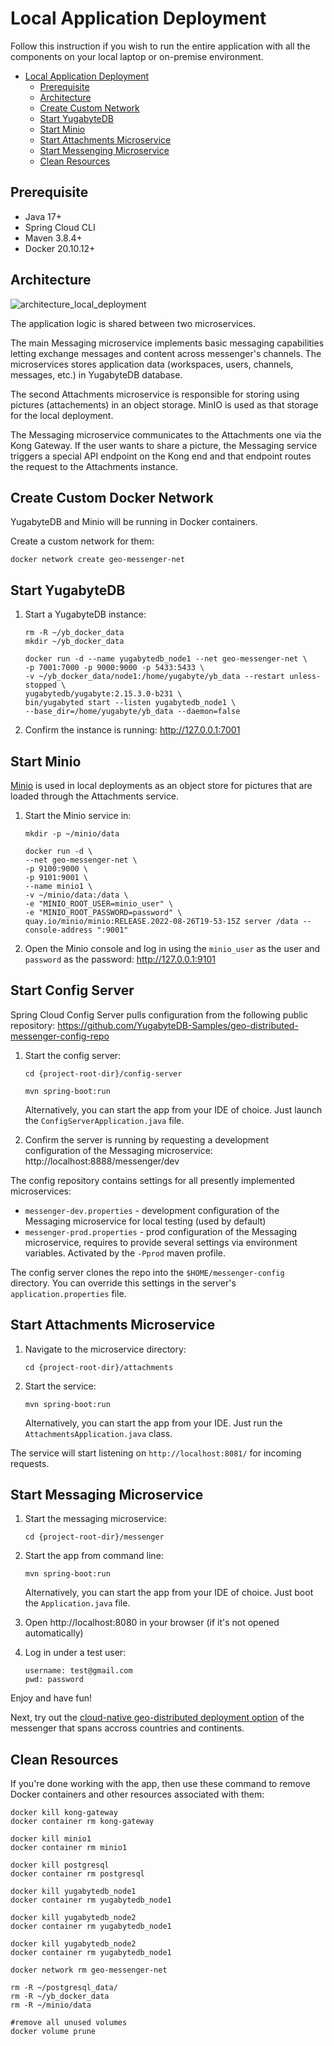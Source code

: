 # Local Application Deployment

Follow this instruction if you wish to run the entire application with all the components on your local laptop or on-premise environment.

<!-- vscode-markdown-toc -->

- [Local Application Deployment](#local-application-deployment)
  - [Prerequisite](#prerequisite)
  - [Architecture](#architecture)
  - [Create Custom Network](#create-custom-network)
  - [Start YugabyteDB](#start-yugabyteDB)
  - [Start Minio](#start-minio)
  - [Start Attachments Microservice](#start-attachments-microservice)
  - [Start Messenging Microservice](#start-messenging-microservice)
  - [Clean Resources](#clean-resources)

<!-- vscode-markdown-toc-config
    numbering=false
    autoSave=true
    /vscode-markdown-toc-config -->
<!-- /vscode-markdown-toc -->

## Prerequisite

* Java 17+
* Spring Cloud CLI
* Maven 3.8.4+
* Docker 20.10.12+

## Architecture

![architecture_local_deployment](https://user-images.githubusercontent.com/1537233/197897660-cc063e29-7f6e-4da2-8754-97548c879cc3.png)

The application logic is shared between two microservices.

The main Messaging microservice implements basic messaging capabilities letting exchange messages and content across messenger's channels. The microservices stores application data (workspaces, users, channels, messages, etc.) in YugabyteDB database.

The second Attachments microservice is responsible for storing using pictures (attachements) in an object storage. MinIO is used as that storage for the local deployment.

The Messaging microservice communicates to the Attachments one via the Kong Gateway. If the user wants to share a picture, the Messaging service triggers a special API endpoint on the Kong end and that endpoint routes the request to the Attachments instance.


## Create Custom Docker Network

YugabyteDB and Minio will be running in Docker containers. 

Create a custom network for them:
```shell
docker network create geo-messenger-net
```

## Start YugabyteDB

1. Start a YugabyteDB instance:
    ```shell
    rm -R ~/yb_docker_data
    mkdir ~/yb_docker_data

    docker run -d --name yugabytedb_node1 --net geo-messenger-net \
    -p 7001:7000 -p 9000:9000 -p 5433:5433 \
    -v ~/yb_docker_data/node1:/home/yugabyte/yb_data --restart unless-stopped \
    yugabytedb/yugabyte:2.15.3.0-b231 \
    bin/yugabyted start --listen yugabytedb_node1 \
    --base_dir=/home/yugabyte/yb_data --daemon=false
    ```

2. Confirm the instance is running: http://127.0.0.1:7001

## Start Minio

[Minio](https://min.io) is used in local deployments as an object store for pictures that are loaded through the Attachments service. 

1. Start the Minio service in:
    ```shell
    mkdir -p ~/minio/data

    docker run -d \
    --net geo-messenger-net \
    -p 9100:9000 \
    -p 9101:9001 \
    --name minio1 \
    -v ~/minio/data:/data \
    -e "MINIO_ROOT_USER=minio_user" \
    -e "MINIO_ROOT_PASSWORD=password" \
    quay.io/minio/minio:RELEASE.2022-08-26T19-53-15Z server /data --console-address ":9001"
    ```

2. Open the Minio console and log in using the `minio_user` as the user and `password` as the password:
    http://127.0.0.1:9101

## Start Config Server

Spring Cloud Config Server pulls configuration from the following public repository:
https://github.com/YugabyteDB-Samples/geo-distributed-messenger-config-repo

1. Start the config server:
    ```shell
    cd {project-root-dir}/config-server

    mvn spring-boot:run
    ```
    Alternatively, you can start the app from your IDE of choice. Just launch the `ConfigServerApplication.java` file.

2. Confirm the server is running by requesting a development configuration of the Messaging microservice:
    http://localhost:8888/messenger/dev

The config repository contains settings for all presently implemented microservices:
* `messenger-dev.properties` - development configuration of the Messaging microservice for local testing (used by default)
* `messenger-prod.properties` - prod configuration of the Messaging microservice, requires to provide several settings via environment variables. Activated by the `-Pprod` maven profile.

The config server clones the repo into the `$HOME/messenger-config` directory. You can override this settings in the server's `application.properties` file.

## Start Attachments Microservice

1. Navigate to the microservice directory:
    ```shell
    cd {project-root-dir}/attachments 
    ```

2. Start the service:
    ```shell
    mvn spring-boot:run
    ```
    Alternatively, you can start the app from your IDE. Just run the `AttachmentsApplication.java` class.

The service will start listening on `http://localhost:8081/` for incoming requests.

## Start Messaging Microservice

1. Start the messaging microservice:
    ```shell
    cd {project-root-dir}/messenger
    ```

3. Start the app from command line:
    ```shell
    mvn spring-boot:run
    ```
    Alternatively, you can start the app from your IDE of choice. Just boot the `Application.java` file.

4. Open http://localhost:8080 in your browser (if it's not opened automatically)

5. Log in under a test user:
    ```shell
    username: test@gmail.com
    pwd: password
    ```

Enjoy and have fun! 

Next, try out the [cloud-native geo-distributed deployment option](gcloud_deployment.md) of the messenger that spans accross countries and continents.

## Clean Resources

If you're done working with the app, then use these command to remove Docker containers and other resources associated with them:

```shell
docker kill kong-gateway
docker container rm kong-gateway

docker kill minio1
docker container rm minio1

docker kill postgresql
docker container rm postgresql

docker kill yugabytedb_node1
docker container rm yugabytedb_node1

docker kill yugabytedb_node2
docker container rm yugabytedb_node1

docker kill yugabytedb_node2
docker container rm yugabytedb_node1

docker network rm geo-messenger-net

rm -R ~/postgresql_data/
rm -R ~/yb_docker_data
rm -R ~/minio/data

#remove all unused volumes
docker volume prune 
```
